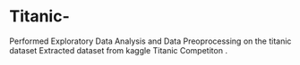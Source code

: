 # Titanic-
Performed Exploratory Data Analysis and   Data Preoprocessing on the titanic dataset 
Extracted dataset from kaggle Titanic Competiton .
